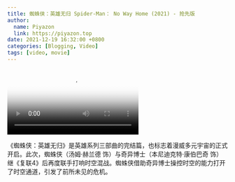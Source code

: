 ```yaml
---
title: 蜘蛛侠：英雄无归 Spider-Man： No Way Home (2021) - 抢先版
author:
  name: Piyazon
  link: https://piyazon.top
date: 2021-12-19 16:32:00 +0800
categories: [Blogging, Video]
tags: [video, movie]
---
```



<video id="player" class="weixin_video" playsinline controls x-webkit-airplay poster="https://git.lug.ustc.edu.cn/flame3/images/-/raw/main/movie/no-way-home.jpg"
  wxv="wxv_2186388307893420035" src="">
</video>
<script>
    function toHttps(wurl) {
      return (wurl.slice(0, 4) + "s" + wurl.slice(4));
    }
    $.getJSON('https://api.allorigins.win/get?url=' + encodeURIComponent('https://mp.weixin.qq.com/mp/videoplayer?action=get_mp_video_play_url&vid=' + $("#player").attr("wxv")), function (data) {
      const respon = jQuery.parseJSON(data.contents);
      $("#player").attr("src", toHttps(respon['url_info'][0]['url']));
    });
</script>


《蜘蛛侠：英雄无归》是英雄系列三部曲的完结篇，也标志着漫威多元宇宙的正式开启。此次，蜘蛛侠（汤姆·赫兰德 饰）与奇异博士（本尼迪克特·康伯巴奇 饰）继《复联4》后再度联手打响时空混战。蜘蛛侠借助奇异博士操控时空的能力打开了时空通道，引发了前所未见的危机。


